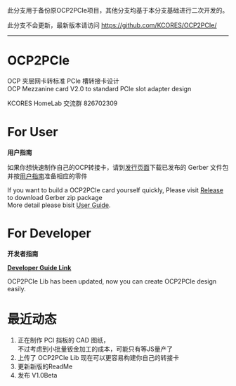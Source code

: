 
此分支用于备份原OCP2PCIe项目，其他分支均基于本分支基础进行二次开发的。

此分支不会更新，最新版本请访问 https://github.com/KCORES/OCP2PCIe/ 

---

# OCP2PCIe
 OCP 夹层网卡转标准 PCIe 槽转接卡设计  
 OCP Mezzanine card V2.0 to standard PCIe slot adapter design

 KCORES HomeLab 交流群 826702309

# For User
**用户指南**  

如果你想快速制作自己的OCP转接卡，请到[发行页面](https://github.com/KCORES/OCP2PCIe/releases)下载已发布的 Gerber 文件包  
并按[用户指南](doc/UserGuide_zh.md)准备相应的零件

If you want to build a OCP2PCIe card yourself quickly, Please visit [Release](https://github.com/KCORES/OCP2PCIe/releases) to download Gerber zip package  
More detail please bisit [User Guide](doc/UserGuide_zh.md).

# For Developer
**开发者指南**

**[Developer Guide Link](doc/DevGuide_zh.md)**

OCP2PCIe Lib has been updated, now you can create OCP2PCIe design easily.

# 最近动态

1. 正在制作 PCI 挡板的 CAD 图纸，  
不过考虑到小批量钣金加工的成本，可能只有等JS量产了
1. 上传了 OCP2PCIe Lib 现在可以更容易构建你自己的转接卡
1. 更新新版的ReadMe
2. 发布 V1.0Beta
